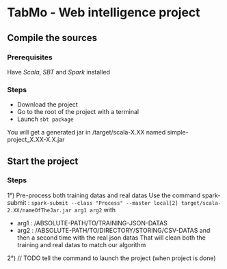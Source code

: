 # TabMo - Web intelligence project

## Compile the sources

### Prerequisites

Have *Scala*, *SBT* and *Spark* installed

### Steps
* Download the project
* Go to the root of the project with a terminal
* Launch `sbt package`

You will get a generated jar in /target/scala-X.XX named simple-project_X.XX-X.X.jar

## Start the project

### Steps

1°) Pre-process both training datas and real datas
Use the command spark-submit :
`spark-submit --class "Process" --master local[2] target/scala-2.XX/nameOfTheJar.jar arg1 arg2`
 with 
 -  arg1 : /ABSOLUTE-PATH/TO/TRAINING-JSON-DATAS
 -  arg2 : /ABSOLUTE-PATH/TO/DIRECTORY/STORING/CSV-DATAS
 and then a second time with the real json datas
 That will clean both the training and real datas to match our algorithm
 
2°) // TODO tell the command to launch the project (when project is done)


